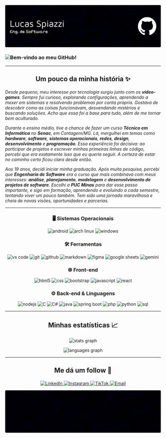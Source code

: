 <div> <img align="center" alt="Header" src="img/banner.png"> </div>

### ![Bem-vindo ao meu GitHub!](https://readme-typing-svg.demolab.com?font=Press+Start+2P&size=14&pause=1200&color=FFF&background=00000000&center=true&vCenter=true&width=800&lines=%3E+Bem-Vindo+ao+meu+GitHub!!;>+Meu+nome+é+Lucas+Spiazzi;>+Sou+Engenheiro+de+Software;>+Aqui+está+um+pouco+sobre+mim;>+Obrigado+pela+visita!!)

---

<h2 align="center"><p>Um pouco da minha história ✨</p></h2>

_Desde pequeno, meu interesse por tecnologia surgiu junto com os **vídeo-games**. Sempre fui curioso, explorando configurações, aprendendo a mexer em sistemas e resolvendo problemas por conta própria. Gostava de descobrir como as coisas funcionavam, desvendando mistérios e buscando soluções. Acho que essa foi a base para tudo, além de me tornar bem aculturado._

_Durante o ensino médio, tive a chance de fazer um curso **Técnico em Informática** no **Senac**, em Contagem/MG. Lá, mergulhei em temas como **hardware**, **software**, **sistemas operacionais**, **redes**, **design**, **desenvolvimento** e **programação**. Essa experiência foi decisiva: ao participar de projetos e escrever minhas primeiras linhas de código, percebi que era exatamente isso que eu queria seguir. A certeza de estar no caminho certo ficou clara desde então._

_Aos 19 anos, decidi iniciar minha graduação. Após muita pesquisa, percebi que **Engenharia de Software** era o curso que mais combinava com meus interesses: **análise**, **planejamento**, **modelagem** e **desenvolvimento de projetos de software**. Escolhi a **PUC Minas** para dar esse passo importante, e sigo em formação, aprendendo e evoluindo a cada semestre, tentando viver um pouco também. Tem sido uma jornada maravilhosa e cheia de novas visões, oportunidades e parcerias._

---


<h3 align="center">🖥️ Sistemas Operacionais</h3>
<p align="center">
  <img src="https://img.shields.io/badge/Android-0D1117.svg?style=for-the-badge&logo=Android&logoColor=3DDC84" height="25" alt="android"/>
  <img src="https://img.shields.io/badge/Arch%20Linux-0D1117.svg?style=for-the-badge&logo=Arch-Linux&logoColor=1793D1" height="25" alt="arch linux"/>
  <img src="https://img.shields.io/badge/Windows-0D1117.svg?style=for-the-badge&logo=Windows&logoColor=0078D6" height="25" alt="windows"/>
</p>

<h3 align="center">🛠️ Ferramentas</h3>
<p align="center">
  <img src="https://img.shields.io/badge/VS%20Code-0D1117.svg?style=for-the-badge&logo=Visual-Studio-Code&logoColor=007ACC" height="25" alt="vs code"/>
  <img src="https://img.shields.io/badge/Git-0D1117.svg?style=for-the-badge&logo=Git&logoColor=F05032" height="25" alt="git"/>
  <img src="https://img.shields.io/badge/GitHub-0D1117.svg?style=for-the-badge&logo=GitHub&logoColor=181717" height="25" alt="github"/>
  <img src="https://img.shields.io/badge/Markdown-0D1117.svg?style=for-the-badge&logo=Markdown&logoColor=007ACC" height="25" alt="markdown"/>
  <img src="https://img.shields.io/badge/Figma-0D1117.svg?style=for-the-badge&logo=Figma&logoColor=a259ff" height="25" alt="figma"/>
  <img src="https://img.shields.io/badge/Sheets-0D1117.svg?style=for-the-badge&logo=Google-Sheets&logoColor=34A853" height="25" alt="google sheets"/>
  <img src="https://img.shields.io/badge/Gemini-0D1117.svg?style=for-the-badge&logo=Google-Gemini&logoColor=4285F4" height="25" alt="gemini"/>
</p>

<h3 align="center">🌐 Front-end</h3>
<p align="center">
  <img src="https://img.shields.io/badge/HTML5-0D1117.svg?style=for-the-badge&logo=HTML5&logoColor=007ACC" height="25" alt="html5"/>
  <img src="https://img.shields.io/badge/CSS-0D1117.svg?style=for-the-badge&logo=CSS3&logoColor=1572b6" height="25" alt="css"/>
  <img src="https://img.shields.io/badge/Bootstrap-0D1117.svg?style=for-the-badge&logo=Bootstrap&logoColor=8512fb" height="25" alt="bootstrap"/>
  <img src="https://img.shields.io/badge/JavaScript-0D1117.svg?style=for-the-badge&logo=JavaScript&logoColor=007ACC" height="25" alt="javascript"/>
  <img src="https://img.shields.io/badge/React-0D1117.svg?style=for-the-badge&logo=React&logoColor=61DAFB" height="25" alt="react"/>
</p>

<h3 align="center">⚙️ Back-end & Linguagens</h3>
<p align="center">
  <img src="https://img.shields.io/badge/Node.js-0D1117.svg?style=for-the-badge&logo=nodedotjs&logoColor=5FA04E" height="25" alt="nodejs"/>
  <img src="https://img.shields.io/badge/C-0D1117.svg?style=for-the-badge&logo=C&logoColor=007ACC" height="25" alt="C"/>
  <img src="https://img.shields.io/badge/C%23-0D1117.svg?style=for-the-badge&logo=C-sharp&logoColor=239120" height="25" alt="C#"/>
  <img src="https://img.shields.io/badge/Java-0D1117.svg?style=for-the-badge&logo=Java&logoColor=037088" height="25" alt="java"/>
  <img src="https://img.shields.io/badge/Spring%20Boot-0D1117.svg?style=for-the-badge&logo=Spring-Boot&logoColor=6DB33F" height="25" alt="spring boot"/>
  <img src="https://img.shields.io/badge/PHP-0D1117.svg?style=for-the-badge&logo=PHP&logoColor=007ACC" height="25" alt="php"/>
  <img src="https://img.shields.io/badge/Python-0D1117.svg?style=for-the-badge&logo=Python&logoColor=3776AB" height="25" alt="python"/>
  <img src="https://img.shields.io/badge/SQL-0D1117.svg?style=for-the-badge&logo=MySQL&logoColor=4479A1" height="25" alt="sql"/>
</p>

---

<h2 align="center"><p>Minhas estatísticas 📈</p></h2>

<p align="center">
  <img src="https://github-readme-stats.vercel.app/api?username=Catmaitachi&hide_title=false&hide_rank=false&show_icons=true&include_all_commits=true&count_private=true&disable_animations=false&theme=tokyonight&locale=pt-br&hide_border=true&bg_color=00000000" height="135" alt="stats graph"  />
</p>

<p align="center">
  <img src="https://github-readme-stats.vercel.app/api/top-langs?username=Catmaitachi&locale=pt-br&hide_title=false&layout=compact&langs_count=5&theme=tokyonight&hide_border=true&bg_color=00000000" height="135" alt="languages graph"  />
</p>

---

<h2 align="center"><p>Me dá um follow 🥺</p></h2>

<p align="center">
  <a href="https://www.linkedin.com/in/lucasspiazzi/" target="_blank" rel="noopener noreferrer">
  <img src="https://img.shields.io/badge/LinkedIn-0D1117.svg?style=for-the-badge&logo=LinkedIn&logoColor=0077B5" height="32" alt="LinkedIn" />
  </a>
  <a href="https://www.instagram.com/luu.spz" target="_blank" rel="noopener noreferrer">
  <img src="https://img.shields.io/badge/Instagram-0D1117.svg?style=for-the-badge&logo=Instagram&logoColor=007ACC" height="32" alt="Instagram" />
  </a>
  <a href="https://www.tiktok.com/@catmaitachi" target="_blank" rel="noopener noreferrer">
  <img src="https://img.shields.io/badge/TikTok-0D1117.svg?style=for-the-badge&logo=TikTok&logoColor=007ACC" height="32" alt="TikTok" />
  </a>
  <a href="mailto:lukasspiazzi@outlook.com" target="_blank" rel="noopener noreferrer">
  <img src="https://img.shields.io/badge/Email-0D1117.svg?style=for-the-badge&logo=Gmail&logoColor=007ACC" height="32" alt="Email" />
  </a>
</p>

<div> <img align="center" alt="Header" src="img/footer.png"> </div>

